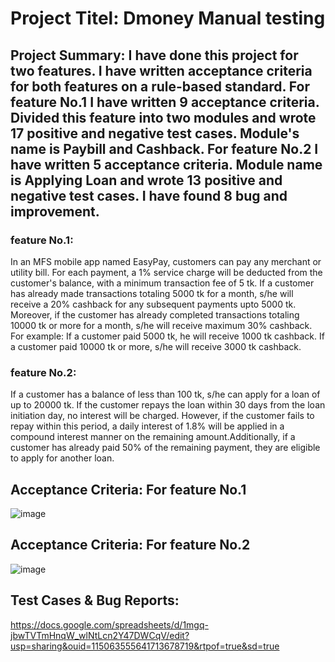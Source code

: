 # Project Titel: Dmoney Manual testing 

## Project Summary: I have done this project for two features. I have written acceptance criteria for both features on a rule-based standard. For feature No.1 I have written 9 acceptance criteria. Divided this feature into two modules and wrote 17 positive and negative test cases. Module's name is Paybill and Cashback. For feature No.2 I have written 5 acceptance criteria. Module name is Applying Loan and  wrote 13 positive and negative test cases. I have found 8 bug and improvement.


### feature No.1: 
In an MFS mobile app named EasyPay, customers can pay any merchant or utility bill. For each payment, a 1% service charge will be deducted from the customer's balance, with a minimum transaction fee of 5 tk. If a customer has already made transactions totaling 5000 tk for a month, s/he will receive a 20% cashback for any subsequent payments upto 5000 tk. Moreover, if the customer has already completed transactions totaling 10000 tk or more for a month, s/he will receive maximum 30% cashback. For example: If a customer paid 5000 tk, he will receive 1000 tk cashback. If a customer paid 10000 tk or more, s/he will receive 3000 tk cashback.


### feature No.2:
If a customer has a balance of less than 100 tk, s/he can apply for a loan of up to 20000 tk. If the customer repays the loan within 30 days from the loan initiation day, no interest will be charged. However, if the customer fails to repay within this period, a daily interest of 1.8% will be applied in a compound interest manner on the remaining amount.Additionally, if a customer has already paid 50% of the remaining payment, they are eligible to apply for another loan.


## Acceptance Criteria: For feature No.1
 ![image](https://github.com/Afsanasuma/Manual_Testing_Project/assets/145669139/7e8c2dbc-74e0-44c9-a9be-8a0e1524b6a1)
 

## Acceptance Criteria: For feature No.2
  ![image](https://github.com/Afsanasuma/Manual_Testing_Project/assets/145669139/82e42b87-3496-4e30-bdad-4f96626186e8)
  

## Test Cases & Bug Reports:
https://docs.google.com/spreadsheets/d/1mgq-jbwTVTmHnqW_wlNtLcn2Y47DWCqV/edit?usp=sharing&ouid=115063555641713678719&rtpof=true&sd=true
